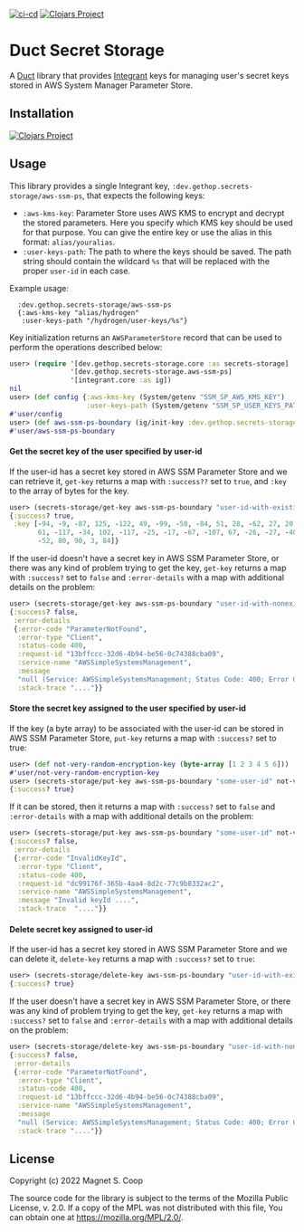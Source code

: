 [![ci-cd](https://github.com/gethop-dev/secret-storage.aws-ssm-ps/actions/workflows/ci-cd.yml/badge.svg)](https://github.com/gethop-dev/secret-storage.aws-ssm-ps/actions/workflows/ci-cd.yml)
[![Clojars Project](https://img.shields.io/clojars/v/dev.gethop/secret-storage.aws-ssm-ps.svg)](https://clojars.org/dev.gethop/secret-storage.aws-ssm-ps)


# Duct Secret Storage

A [Duct](https://github.com/duct-framework/duct) library that provides [Integrant](https://github.com/weavejester/integrant) keys for managing user's secret keys stored in AWS System Manager Parameter Store.

## Installation

[![Clojars Project](https://clojars.org/dev.gethop/secret-storage.aws-ssm-ps/latest-version.svg)](https://clojars.org/dev.gethop/secret-storage.aws-ssm-ps)

## Usage

This library provides a single Integrant key, `:dev.gethop.secrets-storage/aws-ssm-ps`, that expects the following keys:

* `:aws-kms-key`: Parameter Store uses AWS KMS to encrypt and decrypt the stored parameters. Here you specify which KMS key should be used for that purpose. You can give the entire key or use the alias in this format: `alias/youralias`.
* `:user-keys-path`: The path to where the keys should be saved. The path string should contain the wildcard `%s` that will be replaced with the proper `user-id` in each case.

Example usage:

``` edn
  :dev.gethop.secrets-storage/aws-ssm-ps
  {:aws-kms-key "alias/hydrogen"
   :user-keys-path "/hydrogen/user-keys/%s"}
```
Key initialization returns an `AWSParameterStore` record that can be used to perform the operations described below:

``` clojure
user> (require '[dev.gethop.secrets-storage.core :as secrets-storage]
               '[dev.gethop.secrets-storage.aws-ssm-ps]
               '[integrant.core :as ig])
nil
user> (def config {:aws-kms-key (System/getenv "SSM_SP_AWS_KMS_KEY")
                   :user-keys-path (System/getenv "SSM_SP_USER_KEYS_PATH")})
#'user/config
user> (def aws-ssm-ps-boundary (ig/init-key :dev.gethop.secrets-storage/aws-ssm-ps config))
#'user/aws-ssm-ps-boundary
```

#### Get the secret key of the user specified by user-id

If the user-id has a secret key stored in AWS SSM Parameter Store and we can retrieve it, `get-key` returns a map with `:success??` set to `true`, and `:key` to the array of bytes for the key.

``` clojure
user> (secrets-storage/get-key aws-ssm-ps-boundary "user-id-with-existing-key")
{:success? true,
 :key [-94, -9, -87, 125, -122, 49, -99, -58, -84, 51, 28, -62, 27, 20,
       61, -117, -34, 102, -117, -25, -17, -67, -107, 67, -26, -27, -40,
       -52, 80, 90, 3, 84]}

```

If the user-id doesn't have a secret key in AWS SSM Parameter Store, or there was any kind of problem trying to get the key, `get-key` returns a map with `:success?` set to `false` and `:error-details` with a map with additional details on the problem:

``` clojure
user> (secrets-storage/get-key aws-ssm-ps-boundary "user-id-with-nonexistent-key")
{:success? false,
 :error-details
 {:error-code "ParameterNotFound",
  :error-type "Client",
  :status-code 400,
  :request-id "13bffccc-32d6-4b94-be56-0c74388cba09",
  :service-name "AWSSimpleSystemsManagement",
  :message
  "null (Service: AWSSimpleSystemsManagement; Status Code: 400; Error Code: ParameterNotFound; Request ID: 13bffccc-32d6-4b94-be56-0c74388cba09)",
  :stack-trace "...."}}
```

#### Store the secret key assigned to the user specified by user-id

If the key (a byte array) to be associated with the user-id can be stored in AWS SSM Parameter Store, `put-key` returns a map with `:success?` set to true:

``` clojure
user> (def not-very-random-encryption-key (byte-array [1 2 3 4 5 6]))
#'user/not-very-random-encryption-key
user> (secrets-storage/put-key aws-ssm-ps-boundary "some-user-id" not-very-random-encryption-key)
{:success? true}
```

If it can be stored, then it returns a map with `:success?` set to `false` and `:error-details` with a map with additional details on the problem:

``` clojure
user> (secrets-storage/put-key aws-ssm-ps-boundary "some-user-id" not-very-random-encryption-key)
{:success? false,
 :error-details
 {:error-code "InvalidKeyId",
  :error-type "Client",
  :status-code 400,
  :request-id "dc99176f-365b-4aa4-8d2c-77c9b8332ac2",
  :service-name "AWSSimpleSystemsManagement",
  :message "Invalid keyId ....",
  :stack-trace  "...."}}
```

#### Delete secret key assigned to user-id

If the user-id has a secret key stored in AWS SSM Parameter Store and we can delete it, `delete-key` returns a map with `:success?` set to `true`:

``` clojure
user> (secrets-storage/delete-key aws-ssm-ps-boundary "user-id-with-existing-key")
{:success? true}
```

If the user doesn't have a secret key in AWS SSM Parameter Store, or there was any kind of problem trying to get the key, `get-key` returns a map with `:success?` set to `false` and `:error-details` with a map with additional details on the problem:

``` clojure
user> (secrets-storage/delete-key aws-ssm-ps-boundary "user-id-with-nonexistent-key")
{:success? false,
 :error-details
 {:error-code "ParameterNotFound",
  :error-type "Client",
  :status-code 400,
  :request-id "13bffccc-32d6-4b94-be56-0c74388cba09",
  :service-name "AWSSimpleSystemsManagement",
  :message
  "null (Service: AWSSimpleSystemsManagement; Status Code: 400; Error Code: ParameterNotFound; Request ID: 13bffccc-32d6-4b94-be56-0c74388cba09)",
  :stack-trace "...."}}
```

## License

Copyright (c) 2022 Magnet S. Coop

The source code for the library is subject to the terms of the Mozilla Public License, v. 2.0. If a copy of the MPL was not distributed with this file, You can obtain one at https://mozilla.org/MPL/2.0/.
